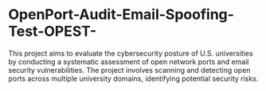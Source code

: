# OpenPort-Audit-Email-Spoofing-Test-OPEST-
 This project aims to evaluate the cybersecurity posture of U.S. universities by conducting a systematic assessment of open network ports and email security vulnerabilities. The project involves scanning and detecting open ports across multiple university domains, identifying potential security risks.
